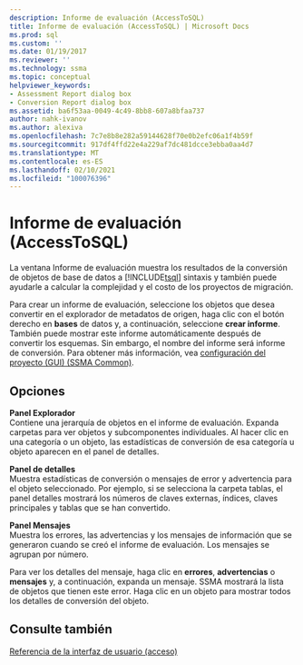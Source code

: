 ```yaml
---
description: Informe de evaluación (AccessToSQL)
title: Informe de evaluación (AccessToSQL) | Microsoft Docs
ms.prod: sql
ms.custom: ''
ms.date: 01/19/2017
ms.reviewer: ''
ms.technology: ssma
ms.topic: conceptual
helpviewer_keywords:
- Assessment Report dialog box
- Conversion Report dialog box
ms.assetid: ba6f53aa-0049-4c49-8bb8-607a8bfaa737
author: nahk-ivanov
ms.author: alexiva
ms.openlocfilehash: 7c7e8b8e282a59144628f70e0b2efc06a1f4b59f
ms.sourcegitcommit: 917df4ffd22e4a229af7dc481dcce3ebba0aa4d7
ms.translationtype: MT
ms.contentlocale: es-ES
ms.lasthandoff: 02/10/2021
ms.locfileid: "100076396"
---
```

# <a name="assessment-report-accesstosql"></a>Informe de evaluación (AccessToSQL)
La ventana Informe de evaluación muestra los resultados de la conversión de objetos de base de datos a [!INCLUDE[tsql](../../includes/tsql-md.md)] sintaxis y también puede ayudarle a calcular la complejidad y el costo de los proyectos de migración.  
  
Para crear un informe de evaluación, seleccione los objetos que desea convertir en el explorador de metadatos de origen, haga clic con el botón derecho en **bases** de datos y, a continuación, seleccione **crear informe**. También puede mostrar este informe automáticamente después de convertir los esquemas. Sin embargo, el nombre del informe será informe de conversión. Para obtener más información, vea [configuración del proyecto (GUI) (SSMA Common)](../sybase/project-settings-gui-sybasetosql.md).  
  
## <a name="options"></a>Opciones  
**Panel Explorador**  
Contiene una jerarquía de objetos en el informe de evaluación. Expanda carpetas para ver objetos y subcomponentes individuales. Al hacer clic en una categoría o un objeto, las estadísticas de conversión de esa categoría u objeto aparecen en el panel de detalles.  
  
**Panel de detalles**  
Muestra estadísticas de conversión o mensajes de error y advertencia para el objeto seleccionado. Por ejemplo, si se selecciona la carpeta tablas, el panel detalles mostrará los números de claves externas, índices, claves principales y tablas que se han convertido.  
  
**Panel Mensajes**  
Muestra los errores, las advertencias y los mensajes de información que se generaron cuando se creó el informe de evaluación. Los mensajes se agrupan por número.  
  
Para ver los detalles del mensaje, haga clic en **errores**, **advertencias** o **mensajes** y, a continuación, expanda un mensaje. SSMA mostrará la lista de objetos que tienen este error. Haga clic en un objeto para mostrar todos los detalles de conversión del objeto.  
  
## <a name="see-also"></a>Consulte también  
[Referencia de la interfaz de usuario (acceso)](./user-interface-reference-accesstosql.md)  
